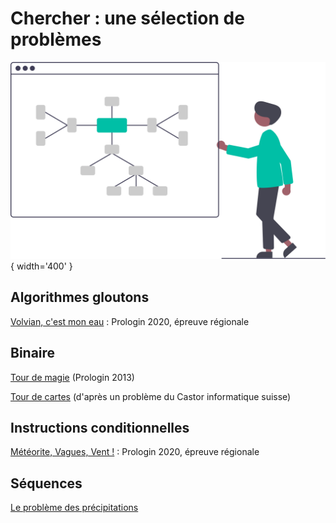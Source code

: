 # Chercher : une sélection de problèmes

![](../images/undraw_Mind_map_re_nlb6.svg){ width='400' }

## Algorithmes gloutons
[Volvian, c'est mon eau](https://prologin.org/train/2020/semifinal/volvian) : Prologin 2020, épreuve régionale

## Binaire
[Tour de magie](tour_de_magie.md) (Prologin 2013)

[Tour de cartes](tour_de_cartes.md) (d'après un problème du Castor informatique suisse)

## Instructions conditionnelles
[Météorite, Vagues, Vent !](https://prologin.org/train/2020/semifinal/meteorite_vagues_vent) : Prologin 2020, épreuve régionale  

## Séquences
[Le problème des précipitations](rainfall_problem.md)

